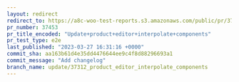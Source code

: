 ```yaml
---
layout: redirect
redirect_to: https://a8c-woo-test-reports.s3.amazonaws.com/public/pr/37453/e2e/index.html
pr_number: 37453
pr_title_encoded: "Update+product+editor+interpolate+components"
pr_test_type: e2e
last_published: "2023-03-27 16:31:16 +0000"
commit_sha: aa163b61d4e35dd4476644ee9c4f8d88296693a1
commit_message: "Add changelog"
branch_name: update/37312_product_editor_interpolate_components
---
```

